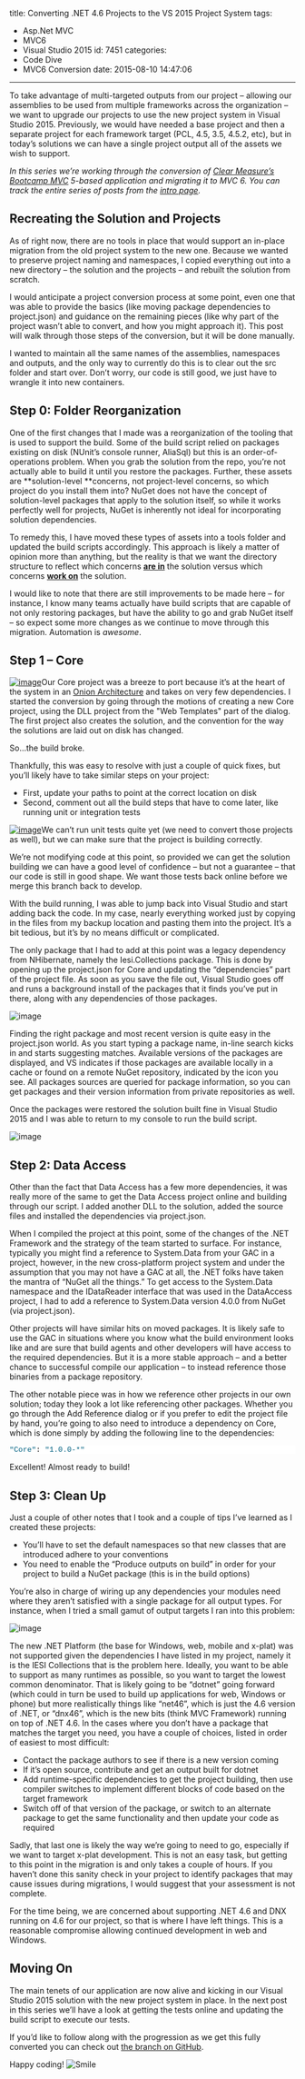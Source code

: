 title: Converting .NET 4.6 Projects to the VS 2015 Project System
tags:
  - Asp.Net MVC
  - MVC6
  - Visual Studio 2015
id: 7451
categories:
  - Code Dive
  - MVC6 Conversion
date: 2015-08-10 14:47:06
---

To take advantage of multi-targeted outputs from our project – allowing our assemblies to be used from multiple frameworks across the organization – we want to upgrade our projects to use the new project system in Visual Studio 2015\. Previously, we would have needed a base project and then a separate project for each framework target (PCL, 4.5, 3.5, 4.5.2, etc), but in today’s solutions we can have a single project output all of the assets we wish to support.

_In this series we’re working through the conversion of [Clear Measure’s](http://clear-measure.com/) [Bootcamp MVC](https://github.com/ClearMeasureLabs/ClearMeasureBootcamp/) 5-based application and migrating it to MVC 6\. You can track the entire series of posts from the _[_intro page_](http://jameschambers.com/2015/07/upgrading-a-real-world-mvc-5-application-to-mvc-6/)_._

## Recreating the Solution and Projects

As of right now, there are no tools in place that would support an in-place migration from the old project system to the new one. Because we wanted to preserve project naming and namespaces, I copied everything out into a new directory – the solution and the projects – and rebuilt the solution from scratch.

I would anticipate a project conversion process at some point, even one that was able to provide the basics (like moving package dependencies to project.json) and guidance on the remaining pieces (like why part of the project wasn’t able to convert, and how you might approach it). This post will walk through those steps of the conversion, but it will be done manually.

I wanted to maintain all the same names of the assemblies, namespaces and outputs, and the only way to currently do this is to clear out the src folder and start over. Don’t worry, our code is still good, we just have to wrangle it into new containers.

## Step 0: Folder Reorganization

One of the first changes that I made was a reorganization of the tooling that is used to support the build. Some of the build script relied on packages existing on disk (NUnit’s console runner, AliaSql) but this is an order-of-operations problem. When you grab the solution from the repo, you’re not actually able to build it until you restore the packages. Further, these assets are **solution-level **concerns, not project-level concerns, so which project do you install them into? NuGet does not have the concept of solution-level packages that apply to the solution itself, so while it works perfectly well for projects, NuGet is inherently not ideal for incorporating solution dependencies.

To remedy this, I have moved these types of assets into a tools folder and updated the build scripts accordingly. This approach is likely a matter of opinion more than anything, but the reality is that we want the directory structure to reflect which concerns **<u>are in</u>** the solution versus which concerns **<u>work on</u>** the solution.

I would like to note that there are still improvements to be made here – for instance, I know many teams actually have build scripts that are capable of not only restoring packages, but have the ability to go and grab NuGet itself – so expect some more changes as we continue to move through this migration. Automation is _awesome_.

## Step 1 – Core

[![image](https://jcblogimages.blob.core.windows.net/img/2015/08/image_thumb.png "image")](https://jcblogimages.blob.core.windows.net/img/2015/08/image.png)Our Core project was a breeze to port because it’s at the heart of the system in an [Onion Architecture](jeffreypalermo.com/blog/the-onion-architecture-part-1/) and takes on very few dependencies. I started the conversion by going through the motions of creating a new Core project, using the DLL project from the "Web Templates" part of the dialog.&nbsp; The first project also creates the solution, and the convention for the way the solutions are laid out on disk has changed.

So…the build broke.

Thankfully, this was easy to resolve with just a couple of quick fixes, but you’ll likely have to take similar steps on your project:

*   First, update your paths to point at the correct location on disk
*   Second, comment out all the build steps that have to come later, like running unit or integration tests

[![image](https://jcblogimages.blob.core.windows.net/img/2015/08/image_thumb1.png "image")](https://jcblogimages.blob.core.windows.net/img/2015/08/image1.png)We can’t run unit tests quite yet (we need to convert those projects as well), but we can make sure that the project is building correctly.

We’re not modifying code at this point, so provided we can get the solution building we can have a good level of confidence – but not a guarantee – that our code is still in good shape. We want those tests back online before we merge this branch back to develop.

With the build running, I was able to jump back into Visual Studio and start adding back the code. In my case, nearly everything worked just by copying in the files from my backup location and pasting them into the project. It’s a bit tedious, but it’s by no means difficult or complicated.

The only package that I had to add at this point was a legacy dependency from NHibernate, namely the Iesi.Collections package. This is done by opening up the project.json for Core and updating the “dependencies” part of the project file. As soon as you save the file out, Visual Studio goes off and runs a background install of the packages that it finds you’ve put in there, along with any dependencies of those packages.

![image](https://jcblogimages.blob.core.windows.net/img/2015/08/image2.png "image")

Finding the right package and most recent version is quite easy in the project.json world. As you start typing a package name, in-line search kicks in and starts suggesting matches. Available versions of the packages are displayed, and VS indicates if those packages are available locally in a cache or found on a remote NuGet repository, indicated by the icon you see. All packages sources are queried for package information, so you can get packages and their version information from private repositories as well.

Once the packages were restored the solution built fine in Visual Studio 2015 and I was able to return to my console to run the build script.

![image](https://jcblogimages.blob.core.windows.net/img/2015/08/image3.png "image")

## Step 2: Data Access

Other than the fact that Data Access has a few more dependencies, it was really more of the same to get the Data Access project online and building through our script. I added another DLL to the solution, added the source files and installed the dependencies via project.json.

When I compiled the project at this point, some of the changes of the .NET Framework and the strategy of the team started to surface. For instance, typically you might find a reference to System.Data from your GAC in a project, however, in the new cross-platform project system and under the assumption that you may not have a GAC at all, the .NET folks have taken the mantra of “NuGet all the things.” To get access to the System.Data namespace and the IDataReader interface that was used in the DataAccess project, I had to add a reference to System.Data version 4.0.0 from NuGet (via project.json).

Other projects will have similar hits on moved packages. It is likely safe to use the GAC in situations where you know what the build environment looks like and are sure that build agents and other developers will have access to the required dependencies. But it is a more stable approach – and a better chance to successful compile our application – to instead reference those binaries from a package repository.

The other notable piece was in how we reference other projects in our own solution; today they look a lot like referencing other packages. Whether you go through the Add Reference dialog or if you prefer to edit the project file by hand, you’re going to also need to introduce a dependency on Core, which is done simply by adding the following line to the dependencies:

<pre class="csharpcode"><span class="str">"Core"</span>: <span class="str">"1.0.0-*"</span></pre>

<style type="text/css">.csharpcode, .csharpcode pre
{
	font-size: small;
	color: black;
	font-family: consolas, "Courier New", courier, monospace;
	background-color: #ffffff;
	/*white-space: pre;*/
}
.csharpcode pre { margin: 0em; }
.csharpcode .rem { color: #008000; }
.csharpcode .kwrd { color: #0000ff; }
.csharpcode .str { color: #006080; }
.csharpcode .op { color: #0000c0; }
.csharpcode .preproc { color: #cc6633; }
.csharpcode .asp { background-color: #ffff00; }
.csharpcode .html { color: #800000; }
.csharpcode .attr { color: #ff0000; }
.csharpcode .alt 
{
	background-color: #f4f4f4;
	width: 100%;
	margin: 0em;
}
.csharpcode .lnum { color: #606060; }
</style>

Excellent! Almost ready to build!

## Step 3: Clean Up

Just a couple of other notes that I took and a couple of tips I’ve learned as I created these projects:

*   You’ll have to set the default namespaces so that new classes that are introduced adhere to your conventions
*   You need to enable the “Produce outputs on build” in order for your project to build a NuGet package (this is in the build options)

You’re also in charge of wiring up any dependencies your modules need where they aren’t satisfied with a single package for all output types. For instance, when I tried a small gamut of output targets I ran into this problem:

![image](https://jcblogimages.blob.core.windows.net/img/2015/08/image4.png "image")

The new .NET Platform (the base for Windows, web, mobile and x-plat) was not supported given the dependencies I have listed in my project, namely it is the IESI Collections that is the problem here. Ideally, you want to be able to support as many runtimes as possible, so you want to target the lowest common denominator. That is likely going to be “dotnet” going forward (which could in turn be used to build up applications for web, Windows or phone) but more realistically things like “net46”, which is just the 4.6 version of .NET, or “dnx46”, which is the new bits (think MVC Framework) running on top of .NET 4.6\. In the cases where you don’t have a package that matches the target you need, you have a couple of choices, listed in order of easiest to most difficult:

*   Contact the package authors to see if there is a new version coming
*   If it’s open source, contribute and get an output built for dotnet
*   Add runtime-specific dependencies to get the project building, then use compiler switches to implement different blocks of code based on the target framework
*   Switch off of that version of the package, or switch to an alternate package to get the same functionality and then update your code as required

Sadly, that last one is likely the way we’re going to need to go, especially if we want to target x-plat development. This is not an easy task, but getting to this point in the migration is and only takes a couple of hours. If you haven’t done this sanity check in your project to identify packages that may cause issues during migrations, I would suggest that your assessment is not complete.

For the time being, we are concerned about supporting .NET 4.6 and DNX running on 4.6 for our project, so that is where I have left things. This is a reasonable compromise allowing continued development in web and Windows.

## Moving On

The main tenets of our application are now alive and kicking in our Visual Studio 2015 solution with the new project system in place. In the next post in this series we’ll have a look at getting the tests online and updating the build script to execute our tests.

If you’d like to follow along with the progression as we get this fully converted you can check out [the branch on GitHub](https://github.com/ClearMeasureLabs/ClearMeasureBootcamp/tree/refactor/move-to46-with-multitargetting).

Happy coding! ![Smile](https://jcblogimages.blob.core.windows.net/img/2015/08/wlEmoticon-smile.png)
